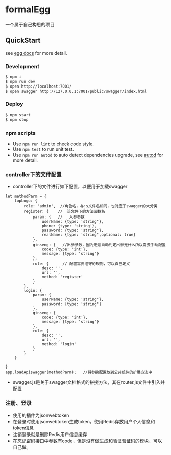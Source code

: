# formalEgg

一个属于自己构思的项目

## QuickStart

<!-- add docs here for user -->

see [egg docs][egg] for more detail.

### Development

```bash
$ npm i
$ npm run dev
$ open http://localhost:7001/
$ open swagger http://127.0.0.1:7001/public/swagger/index.html
```

### Deploy

```bash
$ npm start
$ npm stop
```

### npm scripts

- Use `npm run lint` to check code style.
- Use `npm test` to run unit test.
- Use `npm run autod` to auto detect dependencies upgrade, see [autod](https://www.npmjs.com/package/autod) for more detail.

### controller下的文件配置
- controller下的文件进行如下配置，以便用于加载swagger
```
let methodParm = {
    topLogo: {
        role: 'admin',  //角色名，与js文件名相同，也对应于swagger的大分类
        register: {    //  该文件下的方法函数名
            param: {   //   入参参数
                userName: {type: 'string'},
                phone: {type: 'string'},
                password: {type: 'string'},
                realName: {type: 'string',optional: true}
            },
            ginseng: {   //出参参数，因为无法自动判定出参是什么所以需要手动配置
                code: {type: 'int'},
                message: {type: 'string'}
            },
            rule: {      // 配置需要准守的规则，可以自己定义
                desc: '',
                url: '',
                method: 'register'
            }
        },
        login: {
            param: {
                userName: {type: 'string'},
                password: {type: 'string'}
            },
            ginseng: {
                code: {type: 'int'},
                message: {type: 'string'}
            },
            rule: {
                desc: '',
                url: '',
                method: 'login'
            }
        }
    }
    
}
app.loadApiswagger(methodParm);   //将参数配置放到公共组件的扩展方法中
```
- swagger.js是关于swagger文档格式的拼接方法，其在router.js文件中引入并配置
### 注册、登录
- 使用的插件为jsonwebtoken
- 在登录时使用jsonwebtoken生成token，使用Redis存放用户个人信息和token信息
- 注销登录就是删除Redis用户信息缓存
- 在忘记密码接口中参数有code，但是没有做生成和验证验证码的模块，可以自己做。

[egg]: https://eggjs.org